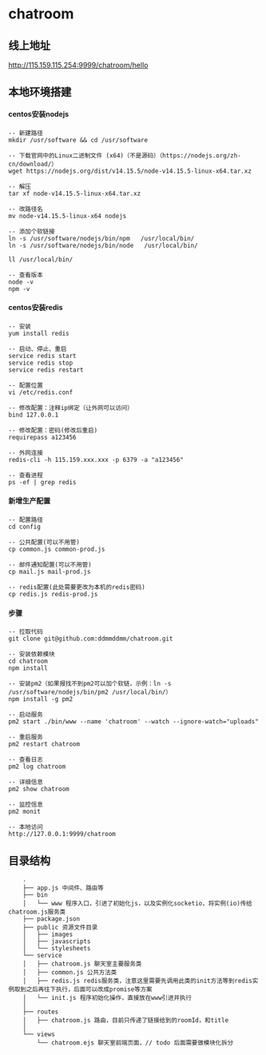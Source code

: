 # chatroom
## 线上地址
http://115.159.115.254:9999/chatroom/hello

## 本地环境搭建
#### centos安装nodejs
```
-- 新建路径
mkdir /usr/software && cd /usr/software

-- 下载官网中的Linux二进制文件 (x64)（不是源码）（https://nodejs.org/zh-cn/download/）
wget https://nodejs.org/dist/v14.15.5/node-v14.15.5-linux-x64.tar.xz

-- 解压
tar xf node-v14.15.5-linux-x64.tar.xz

-- 改路径名
mv node-v14.15.5-linux-x64 nodejs

-- 添加个软链接
ln -s /usr/software/nodejs/bin/npm   /usr/local/bin/ 
ln -s /usr/software/nodejs/bin/node   /usr/local/bin/

ll /usr/local/bin/

-- 查看版本
node -v
npm -v
```

#### centos安装redis
```
-- 安装
yum install redis

-- 启动、停止、重启
service redis start  
service redis stop  
service redis restart
  
-- 配置位置
vi /etc/redis.conf
  
-- 修改配置：注释ip绑定（让外网可以访问）
bind 127.0.0.1
  
-- 修改配置：密码(修改后重启)
requirepass a123456
  
-- 外网连接
redis-cli -h 115.159.xxx.xxx -p 6379 -a "a123456"

-- 查看进程
ps -ef | grep redis
```

#### 新增生产配置
```
-- 配置路径
cd config  

-- 公共配置(可以不用管)  
cp common.js common-prod.js

-- 邮件通知配置(可以不用管)  
cp mail.js mail-prod.js   

-- redis配置(此处需要更改为本机的redis密码)
cp redis.js redis-prod.js 
```
#### 步骤
```
-- 拉取代码
git clone git@github.com:ddmmddmm/chatroom.git

-- 安装依赖模块
cd chatroom  
npm install

-- 安装pm2（如果报找不到pm2可以加个软链，示例：ln -s /usr/software/nodejs/bin/pm2 /usr/local/bin/）
npm install -g pm2

-- 启动服务
pm2 start ./bin/www --name 'chatroom' --watch --ignore-watch="uploads"

-- 重启服务
pm2 restart chatroom

-- 查看日志
pm2 log chatroom

-- 详细信息
pm2 show chatroom

-- 监控信息
pm2 monit

-- 本地访问
http://127.0.0.1:9999/chatroom
```

## 目录结构
		.
		├── app.js 中间件、路由等
		├── bin
		│   └── www 程序入口，引进了初始化js，以及实例化socketio，将实例(io)传给chatroom.js服务类
		├── package.json
		├── public 资源文件目录
		│   ├── images
		│   ├── javascripts
		│   └── stylesheets
		└── service
		│   ├── chatroom.js 聊天室主要服务类
		│   ├── common.js 公共方法类
		│   ├── redis.js redis服务类，注意这里需要先调用此类的init方法等到redis实例取到之后再往下执行，后面可以改成promise等方案
		│   └── init.js 程序初始化操作，直接放在www引进并执行
		│
		├── routes
		│   ├── chatroom.js 路由，目前只传递了链接给到的roomId，和title
		│   
		└── views
		    └── chatroom.ejs 聊天室前端页面，// todo 后面需要做模块化拆分
